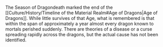 The Season of Dragondeath marked the end of the [[Culture/History/Timeline of the Material Realm#Age of Dragons|Age of Dragons]]. While little survives of that Age, what is remembered is that within the span of approximately a year almost every dragon known to mortals perished suddenly. There are theories of a disease or a curse spreading rapidly across the dragons, but the actual cause has not been identified.